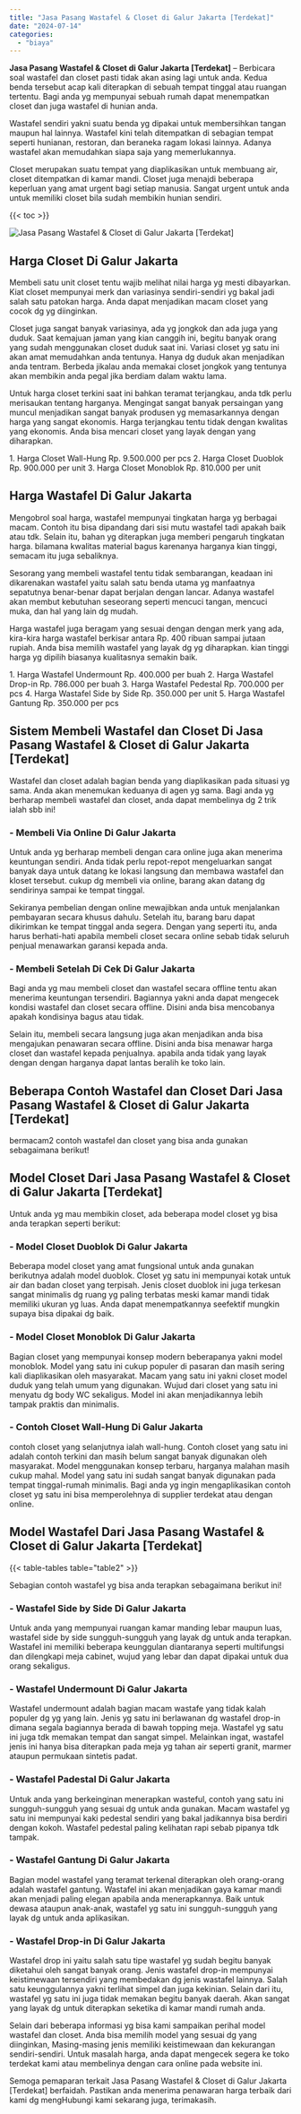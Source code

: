 ```yaml
---
title: "Jasa Pasang Wastafel & Closet di Galur Jakarta [Terdekat]"
date: "2024-07-14"
categories: 
  - "biaya"
---
```


**Jasa Pasang Wastafel & Closet di Galur Jakarta \[Terdekat\]** – Berbicara soal wastafel dan closet pasti tidak akan asing lagi untuk anda. Kedua benda tersebut acap kali diterapkan di sebuah tempat tinggal atau ruangan tertentu. Bagi anda yg mempunyai sebuah rumah dapat menempatkan closet dan juga wastafel di hunian anda.

Wastafel sendiri yakni suatu benda yg dipakai untuk membersihkan tangan maupun hal lainnya. Wastafel kini telah ditempatkan di sebagian tempat seperti hunianan, restoran, dan beraneka ragam lokasi lainnya. Adanya wastafel akan memudahkan siapa saja yang memerlukannya.

Closet merupakan suatu tempat yang diaplikasikan untuk membuang air, closet ditempatkan di kamar mandi. Closet juga menajdi beberapa keperluan yang amat urgent bagi setiap manusia. Sangat urgent untuk anda untuk memiliki closet bila sudah membikin hunian sendiri.

{{< toc >}}

![Jasa Pasang Wastafel & Closet di Galur Jakarta [Terdekat]](/images/wastafel-closet-murah22.png)

## Harga Closet Di Galur Jakarta

Membeli satu unit closet tentu wajib melihat nilai harga yg mesti dibayarkan. Kiat closet mempunyai merk dan variasinya sendiri-sendiri yg bakal jadi salah satu patokan harga. Anda dapat menjadikan macam closet yang cocok dg yg diinginkan.

Closet juga sangat banyak variasinya, ada yg jongkok dan ada juga yang duduk. Saat kemajuan jaman yang kian canggih ini, begitu banyak orang yang sudah menggunakan closet duduk saat ini. Variasi closet yg satu ini akan amat memudahkan anda tentunya. Hanya dg duduk akan menjadikan anda tentram. Berbeda jikalau anda memakai closet jongkok yang tentunya akan membikin anda pegal jika berdiam dalam waktu lama.

Untuk harga closet terkini saat ini bahkan teramat terjangkau, anda tdk perlu merisaukan tentang harganya. Mengingat sangat banyak persaingan yang muncul menjadikan sangat banyak produsen yg memasarkannya dengan harga yang sangat ekonomis. Harga terjangkau tentu tidak dengan kwalitas yang ekonomis. Anda bisa mencari closet yang layak dengan yang diharapkan.

1\. Harga Closet Wall-Hung Rp. 9.500.000 per pcs 2. Harga Closet Duoblok Rp. 900.000 per unit 3. Harga Closet Monoblok Rp. 810.000 per unit

## Harga Wastafel Di Galur Jakarta

Mengobrol soal harga, wastafel mempunyai tingkatan harga yg berbagai macam. Contoh itu bisa dipandang dari sisi mutu wastafel tadi apakah baik atau tdk. Selain itu, bahan yg diterapkan juga memberi pengaruh tingkatan harga. bilamana kwalitas material bagus karenanya harganya kian tinggi, semacam itu juga sebaliknya.

Sesorang yang membeli wastafel tentu tidak sembarangan, keadaan ini dikarenakan wastafel yaitu salah satu benda utama yg manfaatnya sepatutnya benar-benar dapat berjalan dengan lancar. Adanya wastafel akan membut kebutuhan seseorang seperti mencuci tangan, mencuci muka, dan hal yang lain dg mudah.

Harga wastafel juga beragam yang sesuai dengan dengan merk yang ada, kira-kira harga wastafel berkisar antara Rp. 400 ribuan sampai jutaan rupiah. Anda bisa memilih wastafel yang layak dg yg diharapkan. kian tinggi harga yg dipilih biasanya kualitasnya semakin baik.

1\. Harga Wastafel Undermount Rp. 400.000 per buah 2. Harga Wastafel Drop-in Rp. 786.000 per buah 3. Harga Wastafel Pedestal Rp. 700.000 per pcs 4. Harga Wastafel Side by Side Rp. 350.000 per unit 5. Harga Wastafel Gantung Rp. 350.000 per pcs

## Sistem Membeli Wastafel dan Closet Di Jasa Pasang Wastafel & Closet di Galur Jakarta \[Terdekat\]

Wastafel dan closet adalah bagian benda yang diaplikasikan pada situasi yg sama. Anda akan menemukan keduanya di agen yg sama. Bagi anda yg berharap membeli wastafel dan closet, anda dapat membelinya dg 2 trik ialah sbb ini!

### \- Membeli Via Online Di Galur Jakarta

Untuk anda yg berharap membeli dengan cara online juga akan menerima keuntungan sendiri. Anda tidak perlu repot-repot mengeluarkan sangat banyak daya untuk datang ke lokasi langsung dan membawa wastafel dan kloset tersebut. cukup dg membeli via online, barang akan datang dg sendirinya sampai ke tempat tinggal.

Sekiranya pembelian dengan online mewajibkan anda untuk menjalankan pembayaran secara khusus dahulu. Setelah itu, barang baru dapat dikirimkan ke tempat tinggal anda segera. Dengan yang seperti itu, anda harus berhati-hati apabila membeli closet secara online sebab tidak seluruh penjual menawarkan garansi kepada anda.

### \- Membeli Setelah Di Cek Di Galur Jakarta

Bagi anda yg mau membeli closet dan wastafel secara offline tentu akan menerima keuntungan tersendiri. Bagiannya yakni anda dapat mengecek kondisi wastafel dan closet secara offline. Disini anda bisa mencobanya apakah kondisinya bagus atau tidak.

Selain itu, membeli secara langsung juga akan menjadikan anda bisa mengajukan penawaran secara offline. Disini anda bisa menawar harga closet dan wastafel kepada penjualnya. apabila anda tidak yang layak dengan dengan harganya dapat lantas beralih ke toko lain.

## Beberapa Contoh Wastafel dan Closet Dari Jasa Pasang Wastafel & Closet di Galur Jakarta \[Terdekat\]

bermacam2 contoh wastafel dan closet yang bisa anda gunakan sebagaimana berikut!

## Model Closet Dari Jasa Pasang Wastafel & Closet di Galur Jakarta \[Terdekat\]

Untuk anda yg mau membikin closet, ada beberapa model closet yg bisa anda terapkan seperti berikut:

### \- Model Closet Duoblok Di Galur Jakarta

Beberapa model closet yang amat fungsional untuk anda gunakan berikutnya adalah model duoblok. Closet yg satu ini mempunyai kotak untuk air dan badan closet yang terpisah. Jenis closet duoblok ini juga terkesan sangat minimalis dg ruang yg paling terbatas meski kamar mandi tidak memiliki ukuran yg luas. Anda dapat menempatkannya seefektif mungkin supaya bisa dipakai dg baik.

### \- Model Closet Monoblok Di Galur Jakarta

Bagian closet yang mempunyai konsep modern beberapanya yakni model monoblok. Model yang satu ini cukup populer di pasaran dan masih sering kali diaplikasikan oleh masyarakat. Macam yang satu ini yakni closet model duduk yang telah umum yang digunakan. Wujud dari closet yang satu ini menyatu dg body WC sekaligus. Model ini akan menjadikannya lebih tampak praktis dan minimalis.

### \- Contoh Closet Wall-Hung Di Galur Jakarta

contoh closet yang selanjutnya ialah wall-hung. Contoh closet yang satu ini adalah contoh terkini dan masih belum sangat banyak digunakan oleh masyarakat. Model menggunakan konsep terbaru, harganya malahan masih cukup mahal. Model yang satu ini sudah sangat banyak digunakan pada tempat tinggal-rumah minimalis. Bagi anda yg ingin mengaplikasikan contoh closet yg satu ini bisa memperolehnya di supplier terdekat atau dengan online.

## Model Wastafel Dari Jasa Pasang Wastafel & Closet di Galur Jakarta \[Terdekat\]

{{< table-tables table="table2" >}}

Sebagian contoh wastafel yg bisa anda terapkan sebagaimana berikut ini!

### \- Wastafel Side by Side Di Galur Jakarta

Untuk anda yang mempunyai ruangan kamar manding lebar maupun luas, wastafel side by side sungguh-sungguh yang layak dg untuk anda terapkan. Wastafel ini memiliki beberapa keunggulan diantaranya seperti multifungsi dan dilengkapi meja cabinet, wujud yang lebar dan dapat dipakai untuk dua orang sekaligus.

### \- Wastafel Undermount Di Galur Jakarta

Wastafel undermount adalah bagian macam wastafe yang tidak kalah populer dg yg yang lain. Jenis yg satu ini berlawanan dg wastafel drop-in dimana segala bagiannya berada di bawah topping meja. Wastafel yg satu ini juga tdk memakan tempat dan sangat simpel. Melainkan ingat, wastafel jenis ini hanya bisa diterapkan pada meja yg tahan air seperti granit, marmer ataupun permukaan sintetis padat.

### \- Wastafel Padestal Di Galur Jakarta

Untuk anda yang berkeinginan menerapkan wasteful, contoh yang satu ini sungguh-sungguh yang sesuai dg untuk anda gunakan. Macam wastafel yg satu ini mempunyai kaki pedestal sendiri yang bakal jadikannya bisa berdiri dengan kokoh. Wastafel pedestal paling kelihatan rapi sebab pipanya tdk tampak.

### \- Wastafel Gantung Di Galur Jakarta

Bagian model wastafel yang teramat terkenal diterapkan oleh orang-orang adalah wastafel gantung. Wastafel ini akan menjadikan gaya kamar mandi akan menjadi paling elegan apabila anda menerapkannya. Baik untuk dewasa ataupun anak-anak, wastafel yg satu ini sungguh-sungguh yang layak dg untuk anda aplikasikan.

### \- Wastafel Drop-in Di Galur Jakarta

Wastafel drop ini yaitu salah satu tipe wastafel yg sudah begitu banyak diketahui oleh sangat banyak orang. Jenis wastafel drop-in mempunyai keistimewaan tersendiri yang membedakan dg jenis wastafel lainnya. Salah satu keunggulannya yakni terlihat simpel dan juga kekinian. Selain dari itu, wastafel yg satu ini juga tidak memakan begitu banyak daerah. Akan sangat yang layak dg untuk diterapkan seketika di kamar mandi rumah anda.

Selain dari beberapa informasi yg bisa kami sampaikan perihal model wastafel dan closet. Anda bisa memilih model yang sesuai dg yang diinginkan, Masing-masing jenis memiliki keistimewaan dan kekurangan sendiri-sendiri. Untuk masalah harga, anda dapat mengecek segera ke toko terdekat kami atau membelinya dengan cara online pada website ini.

Semoga pemaparan terkait Jasa Pasang Wastafel & Closet di Galur Jakarta \[Terdekat\] berfaidah. Pastikan anda menerima penawaran harga terbaik dari kami dg mengHubungi kami sekarang juga, terimakasih.
